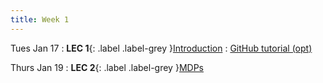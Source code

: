 ```yaml
---
title: Week 1
---
```


Tues Jan 17
: **LEC 1**{: .label .label-grey }[Introduction](https://campuswire.com/c/G6BF46F7E/lectures/1)
    : [GitHub tutorial (opt)](https://classroom.github.com/a/Svf82ZiY)

Thurs Jan 19
: **LEC 2**{: .label .label-grey }[MDPs]()
